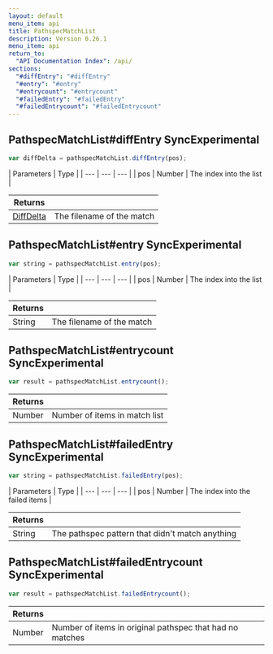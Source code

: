 ```yaml
---
layout: default
menu_item: api
title: PathspecMatchList
description: Version 0.26.1
menu_item: api
return_to:
  "API Documentation Index": /api/
sections:
  "#diffEntry": "#diffEntry"
  "#entry": "#entry"
  "#entrycount": "#entrycount"
  "#failedEntry": "#failedEntry"
  "#failedEntrycount": "#failedEntrycount"
---
```


## <a name="diffEntry"></a><span>PathspecMatchList#</span>diffEntry <span class="tags"><span class="sync">Sync</span><span class="experimental">Experimental</span></span>

```js
var diffDelta = pathspecMatchList.diffEntry(pos);
```

| Parameters | Type |
| --- | --- | --- |
| pos | Number | The index into the list |

| Returns |  |
| --- | --- |
| [DiffDelta](/api/diff_delta/) |  The filename of the match |

## <a name="entry"></a><span>PathspecMatchList#</span>entry <span class="tags"><span class="sync">Sync</span><span class="experimental">Experimental</span></span>

```js
var string = pathspecMatchList.entry(pos);
```

| Parameters | Type |
| --- | --- | --- |
| pos | Number | The index into the list |

| Returns |  |
| --- | --- |
| String |  The filename of the match |

## <a name="entrycount"></a><span>PathspecMatchList#</span>entrycount <span class="tags"><span class="sync">Sync</span><span class="experimental">Experimental</span></span>

```js
var result = pathspecMatchList.entrycount();
```

| Returns |  |
| --- | --- |
| Number |  Number of items in match list |

## <a name="failedEntry"></a><span>PathspecMatchList#</span>failedEntry <span class="tags"><span class="sync">Sync</span><span class="experimental">Experimental</span></span>

```js
var string = pathspecMatchList.failedEntry(pos);
```

| Parameters | Type |
| --- | --- | --- |
| pos | Number | The index into the failed items |

| Returns |  |
| --- | --- |
| String |  The pathspec pattern that didn't match anything |

## <a name="failedEntrycount"></a><span>PathspecMatchList#</span>failedEntrycount <span class="tags"><span class="sync">Sync</span><span class="experimental">Experimental</span></span>

```js
var result = pathspecMatchList.failedEntrycount();
```

| Returns |  |
| --- | --- |
| Number |  Number of items in original pathspec that had no matches |

